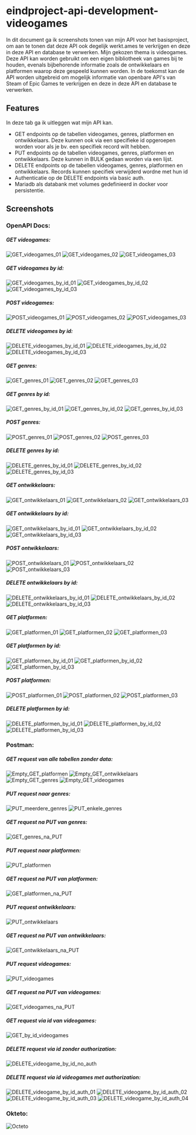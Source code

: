# eindproject-api-development-videogames
In dit document ga ik screenshots tonen van mijn API voor het basisproject, om aan te tonen dat deze API ook degelijk werkt.ames te verkrijgen en deze in deze API en database te verwerken.
Mijn gekozen thema is videogames. Deze API kan worden gebruikt om een eigen bibliotheek van games bij te houden, evenals bijbehorende informatie zoals de ontwikkelaars en platformen waarop deze gespeeld kunnen worden.
In de toekomst kan de API worden uitgebreid om mogelijk informatie van openbare API's van Steam of Epic Games te verkrijgen en deze in deze API en database te verwerken.


## Features
In deze tab ga ik uitleggen wat mijn API kan.
- GET endpoints op de tabellen videogames, genres, platformen en ontwikkelaars. Deze kunnen ook via een specifieke id opgeroepen worden voor als je bv. een specifiek record wilt hebben.
- PUT endpoints op de tabellen videogames, genres, platformen en ontwikkelaars. Deze kunnen in BULK gedaan worden via een lijst.
- DELETE endpoints op de tabellen videogames, genres, platformen en ontwikkelaars. Records kunnen specifiek verwijderd wordne met hun id
- Authenticatie op de DELETE endpoints via basic auth.
- Mariadb als databank met volumes gedefinieerd in docker voor persistentie.




## Screenshots
### OpenAPI Docs:

##### GET videogames:
![GET_videogames_01](https://github.com/r0901651/basisproject-api-development-videogames/assets/95848828/f0079ea7-55b8-49f3-8ace-7b12cb6e228c)
![GET_videogames_02](https://github.com/r0901651/basisproject-api-development-videogames/assets/95848828/f375b8ae-76fe-4abb-8c18-cefa2cb9c3b7)
![GET_videogames_03](https://github.com/r0901651/basisproject-api-development-videogames/assets/95848828/45c85ca7-0942-4ca9-be29-3090219ca024)

##### GET videogames by id:
![GET_videogames_by_id_01](https://github.com/r0901651/basisproject-api-development-videogames/assets/95848828/370b4dac-331d-4b51-b7da-2884955ff099)
![GET_videogames_by_id_02](https://github.com/r0901651/basisproject-api-development-videogames/assets/95848828/101f1f19-0df0-4720-bac5-37b859ba1f2c)
![GET_videogames_by_id_03](https://github.com/r0901651/basisproject-api-development-videogames/assets/95848828/c54ab32a-72cf-41e4-942f-abe83c19e553)

##### POST videogames:
![POST_videogames_01](https://github.com/r0901651/basisproject-api-development-videogames/assets/95848828/eaed2f76-8d8b-4509-ada5-1b73528ec053)
![POST_videogames_02](https://github.com/r0901651/basisproject-api-development-videogames/assets/95848828/e1236e39-b11e-431a-99a8-cb0e8534cc07)
![POST_videogames_03](https://github.com/r0901651/basisproject-api-development-videogames/assets/95848828/dfefcf21-1d03-417c-bbbb-ee9144c4283f)

##### DELETE videogames by id:
![DELETE_videogames_by_id_01](https://github.com/r0901651/basisproject-api-development-videogames/assets/95848828/dd7d7045-6707-48fe-b405-3cb93166537d)
![DELETE_videogames_by_id_02](https://github.com/r0901651/basisproject-api-development-videogames/assets/95848828/68fe0b20-fb5d-4d78-a24c-4c713eb3a1eb)
![DELETE_videogames_by_id_03](https://github.com/r0901651/basisproject-api-development-videogames/assets/95848828/d7ee071e-132b-4772-9ce5-aabe416bf3ac)



##### GET genres:
![GET_genres_01](https://github.com/r0901651/basisproject-api-development-videogames/assets/95848828/5e946fae-b65d-4944-bffe-f806b1e6f1d0)
![GET_genres_02](https://github.com/r0901651/basisproject-api-development-videogames/assets/95848828/3e0158bf-9e22-495b-a8ff-14e552675b0e)
![GET_genres_03](https://github.com/r0901651/basisproject-api-development-videogames/assets/95848828/c1acae71-7c77-45ce-b26d-d891641cbdc7)

##### GET genres by id:
![GET_genres_by_id_01](https://github.com/r0901651/basisproject-api-development-videogames/assets/95848828/3d5154e3-cd86-4546-9863-20e6fce38c18)
![GET_genres_by_id_02](https://github.com/r0901651/basisproject-api-development-videogames/assets/95848828/ffb07f8f-b6ca-4552-bb34-7075149d9fc1)
![GET_genres_by_id_03](https://github.com/r0901651/basisproject-api-development-videogames/assets/95848828/ec3283c0-3e2a-41fa-aedb-6fec62f0e458)

##### POST genres:
![POST_genres_01](https://github.com/r0901651/basisproject-api-development-videogames/assets/95848828/1677cf6d-04bf-4b62-b5d7-a0ba36e13c32)
![POST_genres_02](https://github.com/r0901651/basisproject-api-development-videogames/assets/95848828/838ba4a5-2880-42c7-a015-aedc73ae8199)
![POST_genres_03](https://github.com/r0901651/basisproject-api-development-videogames/assets/95848828/872b0be9-5421-4a7a-81e1-b89a3bd9bd08)

##### DELETE genres by id:
![DELETE_genres_by_id_01](https://github.com/r0901651/basisproject-api-development-videogames/assets/95848828/1ac10eaa-ad00-4dec-b45f-5af53e541ec4)
![DELETE_genres_by_id_02](https://github.com/r0901651/basisproject-api-development-videogames/assets/95848828/153d6ebc-c706-4091-bd4b-ff469e218686)
![DELETE_genres_by_id_03](https://github.com/r0901651/basisproject-api-development-videogames/assets/95848828/8ecc07c1-e25e-4e28-b44e-7a711d6e5a71)



##### GET ontwikkelaars:
![GET_ontwikkelaars_01](https://github.com/r0901651/basisproject-api-development-videogames/assets/95848828/53db7c15-921d-4275-8238-262c2f99a293)
![GET_ontwikkelaars_02](https://github.com/r0901651/basisproject-api-development-videogames/assets/95848828/f23491c5-a354-44ab-8a74-cd40dd4d87c4)
![GET_ontwikkelaars_03](https://github.com/r0901651/basisproject-api-development-videogames/assets/95848828/f6217d27-74d7-44f2-9ba8-833a5a92f426)

##### GET ontwikkelaars by id:
![GET_ontwikkelaars_by_id_01](https://github.com/r0901651/basisproject-api-development-videogames/assets/95848828/9d450e56-7f1b-4578-8d6e-d276eedb7c1a)
![GET_ontwikkelaars_by_id_02](https://github.com/r0901651/basisproject-api-development-videogames/assets/95848828/040f2571-cf1c-4bd4-b3f6-28c85a8582a4)
![GET_ontwikkelaars_by_id_03](https://github.com/r0901651/basisproject-api-development-videogames/assets/95848828/b5188bf5-0927-4d89-800e-7568b41fd225)

##### POST ontwikkelaars:
![POST_ontwikkelaars_01](https://github.com/r0901651/basisproject-api-development-videogames/assets/95848828/dbc27781-2384-4880-a890-e4ae965fbc84)
![POST_ontwikkelaars_02](https://github.com/r0901651/basisproject-api-development-videogames/assets/95848828/402c5c49-1e76-497b-9d5d-ca99f136a7f8)
![POST_ontwikkelaars_03](https://github.com/r0901651/basisproject-api-development-videogames/assets/95848828/24bb719d-93ff-4d5f-b8fc-694a3c8ed391)

##### DELETE ontwikkelaars by id:
![DELETE_ontwikkelaars_by_id_01](https://github.com/r0901651/basisproject-api-development-videogames/assets/95848828/337143e9-a847-42b2-8f44-914e2d264832)
![DELETE_ontwikkelaars_by_id_02](https://github.com/r0901651/basisproject-api-development-videogames/assets/95848828/1e45d4c6-6bf8-4886-9e5e-0c1a978edfa7)
![DELETE_ontwikkelaars_by_id_03](https://github.com/r0901651/basisproject-api-development-videogames/assets/95848828/5562ad4d-a98e-470b-a94b-c6ab8a042abe)



##### GET platformen:
![GET_platformen_01](https://github.com/r0901651/basisproject-api-development-videogames/assets/95848828/6ebfb9a3-d887-400a-900a-374366545984)
![GET_platformen_02](https://github.com/r0901651/basisproject-api-development-videogames/assets/95848828/a0f327ff-2207-40fd-801d-69133817cab5)
![GET_platformen_03](https://github.com/r0901651/basisproject-api-development-videogames/assets/95848828/3c685d01-b39c-4239-8eee-31fb5939a16d)

##### GET platformen by id:
![GET_platformen_by_id_01](https://github.com/r0901651/basisproject-api-development-videogames/assets/95848828/f122b382-65a2-4505-850b-7fa7abe3800f)
![GET_platformen_by_id_02](https://github.com/r0901651/basisproject-api-development-videogames/assets/95848828/c764af7e-8632-4cdd-af4c-5a033d850284)
![GET_platformen_by_id_03](https://github.com/r0901651/basisproject-api-development-videogames/assets/95848828/5588794d-5090-477d-843e-179494cbb22b)

##### POST platformen:
![POST_platformen_01](https://github.com/r0901651/basisproject-api-development-videogames/assets/95848828/73297f40-db30-48ff-bcce-55d2e560e9e9)
![POST_platformen_02](https://github.com/r0901651/basisproject-api-development-videogames/assets/95848828/0f47bd00-4cb0-4175-95f0-afc65150b655)
![POST_platformen_03](https://github.com/r0901651/basisproject-api-development-videogames/assets/95848828/22775098-62a3-4bfa-b19e-b60e30a092e3)

##### DELETE platformen by id:
![DELETE_platformen_by_id_01](https://github.com/r0901651/basisproject-api-development-videogames/assets/95848828/97f9ccf8-9d10-4048-a44e-f3dff6e96576)
![DELETE_platformen_by_id_02](https://github.com/r0901651/basisproject-api-development-videogames/assets/95848828/d4428f38-2fc7-42cf-8f9c-313edeebae0e)
![DELETE_platformen_by_id_03](https://github.com/r0901651/basisproject-api-development-videogames/assets/95848828/63572eae-4236-47cc-b494-47f1651eba39)





### Postman:

##### GET request van alle tabellen zonder data:
![Empty_GET_platformen](https://github.com/r0901651/basisproject-api-development-videogames/assets/95848828/fac38bed-99e0-4b3b-8342-340bb83607cf)
![Empty_GET_ontwikkelaars](https://github.com/r0901651/basisproject-api-development-videogames/assets/95848828/083f92c8-e34d-4d27-a967-828f159bfb16)
![Empty_GET_genres](https://github.com/r0901651/basisproject-api-development-videogames/assets/95848828/6891cacd-6df8-4362-856e-2231da3c0fdd)
![Empty_GET_videogames](https://github.com/r0901651/basisproject-api-development-videogames/assets/95848828/5f9c7e21-dd42-4937-8b2b-9821f7aac70e)



##### PUT request naar genres:
![PUT_meerdere_genres](https://github.com/r0901651/basisproject-api-development-videogames/assets/95848828/0a895eeb-e578-454b-becd-7aab5226168f)
![PUT_enkele_genres](https://github.com/r0901651/basisproject-api-development-videogames/assets/95848828/a6901185-a920-4cad-8f23-755c047c6f54)



##### GET request na PUT van genres:
![GET_genres_na_PUT](https://github.com/r0901651/basisproject-api-development-videogames/assets/95848828/4f4651ed-59a1-42ac-9c28-a78ae110982a)



##### PUT request naar platformen:
![PUT_platformen](https://github.com/r0901651/basisproject-api-development-videogames/assets/95848828/cad9cb2b-2642-4584-9995-77443a94e88f)



##### GET request na PUT van platformen:
![GET_platformen_na_PUT](https://github.com/r0901651/basisproject-api-development-videogames/assets/95848828/b111d448-a27b-4199-8128-0841f5752db2)



##### PUT request ontwikkelaars:
![PUT_ontwikkelaars](https://github.com/r0901651/basisproject-api-development-videogames/assets/95848828/fbdf4753-4589-4a19-8fb9-237f3c3362f4)



##### GET request na PUT van ontwikkelaars:
![GET_ontwikkelaars_na_PUT](https://github.com/r0901651/basisproject-api-development-videogames/assets/95848828/654fb187-d993-4bfe-bf11-8cba7a173d4e)



##### PUT request videogames:
![PUT_videogames](https://github.com/r0901651/basisproject-api-development-videogames/assets/95848828/6e436a2c-8264-4309-93dc-3c5e1f4e0c7e)



##### GET request na PUT van videogames:
![GET_videogames_na_PUT](https://github.com/r0901651/basisproject-api-development-videogames/assets/95848828/137ed778-68bc-4d50-a511-80ceadff68a1)



##### GET request via id van videogames:
![GET_by_id_videogames](https://github.com/r0901651/basisproject-api-development-videogames/assets/95848828/eacdfeca-15fd-4b54-8a0e-a63126ddb0a0)



##### DELETE request via id zonder authorization:
![DELETE_videogame_by_id_no_auth](https://github.com/r0901651/basisproject-api-development-videogames/assets/95848828/cc45965a-4181-41cf-bd9b-b656fd79a40d)




##### DELETE request via id videogames met authorization:
![DELETE_videogame_by_id_auth_01](https://github.com/r0901651/basisproject-api-development-videogames/assets/95848828/ccb9d15a-3b74-44c3-9e1a-c42445033176)
![DELETE_videogame_by_id_auth_02](https://github.com/r0901651/basisproject-api-development-videogames/assets/95848828/4728d2dd-1307-4a5d-bd0c-1aba0c552994)
![DELETE_videogame_by_id_auth_03](https://github.com/r0901651/basisproject-api-development-videogames/assets/95848828/2b507731-dadf-46aa-948d-7cd4075f1a1c)
![DELETE_videogame_by_id_auth_04](https://github.com/r0901651/basisproject-api-development-videogames/assets/95848828/d121c022-35a9-47c9-8da5-9da2bac3d8f4)





### Okteto:
![Octeto](https://github.com/r0901651/basisproject-api-development-videogames/assets/95848828/e146424b-3b3a-484a-ac75-eea43fe5f80a)
